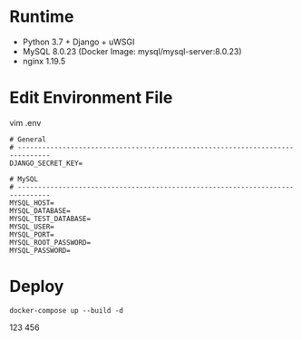# Runtime

- Python 3.7 + Django + uWSGI
- MySQL 8.0.23 (Docker Image: mysql/mysql-server:8.0.23)
- nginx 1.19.5

# Edit Environment File

vim .env
```
# General
# ------------------------------------------------------------------------------
DJANGO_SECRET_KEY=

# MySQL
# ------------------------------------------------------------------------------
MYSQL_HOST=
MYSQL_DATABASE=
MYSQL_TEST_DATABASE=
MYSQL_USER=
MYSQL_PORT=
MYSQL_ROOT_PASSWORD=
MYSQL_PASSWORD=
```

# Deploy

```
docker-compose up --build -d
```

123
456
